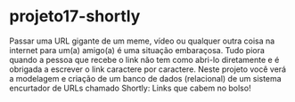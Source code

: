 # projeto17-shortly
 Passar uma URL gigante de um meme, vídeo ou qualquer outra coisa na internet para um(a) amigo(a) é uma situação embaraçosa. Tudo piora quando a pessoa que recebe o link não tem como abri-lo diretamente e é obrigada a escrever o link caractere por caractere. Neste projeto você verá a modelagem e criação de um banco de dados (relacional) de um sistema encurtador de URLs chamado Shortly: Links que cabem no bolso!
